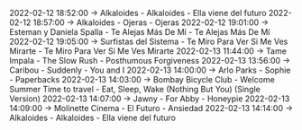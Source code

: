 2022-02-12 18:52:00 -> Alkaloides - Alkaloides - Ella viene del futuro
2022-02-12 18:57:00 -> Alkaloides - Ojeras - Ojeras
2022-02-12 19:01:00 -> Esteman y Daniela Spalla - Te Alejas Más De Mí - Te Alejas Más De Mí
2022-02-12 19:05:00 -> Surfistas del Sistema - Te Miro Para Ver Si Me Ves Mirarte - Te Miro Para Ver Si Me Ves Mirarte
2022-02-13 11:44:00 -> Tame Impala - The Slow Rush - Posthumous Forgiveness
2022-02-13 13:56:00 -> Caribou - Suddenly - You and I
2022-02-13 14:00:00 -> Arlo Parks - Sophie - Paperbacks
2022-02-13 14:03:00 -> Bombay Bicycle Club - Welcome Summer Time to travel - Eat, Sleep, Wake (Nothing But You) (Single Version)
2022-02-13 14:07:00 -> Jawny - For Abby - Honeypie
2022-02-13 14:09:00 -> Molinette Cinema - El Futuro - Ansiedad
2022-02-13 14:14:00 -> Alkaloides - Alkaloides - Ella viene del futuro
